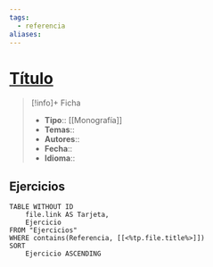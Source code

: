 ```yaml
---
tags:
  - referencia
aliases:
---
```

# [Título]()

>[!info]+ Ficha
>- **Tipo**:: [[Monografía]]
>- **Temas**::
>- **Autores**::
>- **Fecha**::
>- **Idioma**::

## Ejercicios
```dataview
TABLE WITHOUT ID
    file.link AS Tarjeta,
    Ejercicio
FROM "Ejercicios"
WHERE contains(Referencia, [[<%tp.file.title%>]])
SORT
    Ejercicio ASCENDING
```
